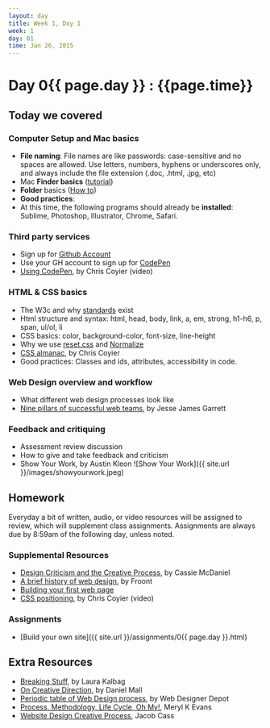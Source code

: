 ```yaml
---
layout: day
title: Week 1, Day 1
week: 1
day: 01
time: Jan 26, 2015
---
```


# Day 0{{ page.day }} : {{page.time}}


## Today we covered

### Computer Setup and Mac basics
* **File naming**: File names are like passwords: case-sensitive and no spaces are allowed. Use letters, numbers, hyphens or underscores only, and always include the file extension (.doc, .html, .jpg, etc)
* Mac **Finder basics** ([tutorial](http://support.apple.com/kb/VI209?viewlocale=en_US&locale=en_US))
* **Folder** basics ([How to](http://support.apple.com/kb/PH14224?viewlocale=en_US))
* **Good practices**:
* At this time, the following programs should already be **installed**: Sublime, Photoshop, Illustrator, Chrome, Safari.


### Third party services
* Sign up for [Github Account](https://github.com/)
* Use your GH account to sign up for [CodePen](https://codepen.io/)
* [Using CodePen](http://css-tricks.com/video-screencasts/112-using-codepen/), by Chris Coyier (video)

### HTML & CSS basics
* The W3c and why [standards](http://www.w3.org/standards/faq#std) exist
* Html structure and syntax: html, head, body, link, a, em, strong, h1-h6, p, span, ul/ol, li
* CSS basics: color, background-color, font-size, line-height
* Why we use [reset.css](http://meyerweb.com/eric/tools/css/reset/) and [Normalize](https://necolas.github.io/normalize.css/)
* [CSS almanac](http://css-tricks.com/almanac/), by Chris Coyier
* Good practices: Classes and ids, attributes, accessibility in code.

<!--
### Computer Setup
* [Download iTerm](http://iterm2.com/)
* [Install Command Tile Tools (without xCode!: code-select —install)](http://osxdaily.com/2014/02/12/install-command-line-tools-mac-os-x/)
* [Install Oh My Zsh](https://github.com/robbyrussell/oh-my-zsh)
* [Install Homebrew](http://brew.sh/)
* [Generate SSH Keys in Github](https://help.github.com/articles/generating-ssh-keys/)
* [Install Sass](http://sass-lang.com/install)
* [Install Bourbon](http://bourbon.io/)
-->

### Web Design overview and workflow
* What different web design processes look like
* [Nine pillars of successful web teams](http://webstyleguide.com/wsg3/1-process/3-web-teams.html), by Jesse James Garrett

### Feedback and critiquing
* Assessment review discussion
* How to give and take feedback and criticism
* Show Your Work, by Austin Kleon ![Show Your Work]({{ site.url }}/images/showyourwork.jpeg)

## Homework
Everyday a bit of written, audio, or video resources will be assigned to review, which will supplement class assignments. Assignments are always due by 8:59am of the following day, unless noted.

### Supplemental Resources
* [Design Criticism and the Creative Process](http://alistapart.com/article/design-criticism-creative-process), by Cassie McDaniel
* [A brief history of web design](http://blog.froont.com/brief-history-of-web-design-for-designers/), by Froont
* [Building your first web page](http://learn.shayhowe.com/html-css/building-your-first-web-page/)
* [CSS positioning](http://css-tricks.com/video-screencasts/110-quick-overview-of-css-position-values/), by Chris Coyier (video)

### Assignments
* [Build your own site]({{ site.url }}/assignments/0{{ page.day }}.html)

## Extra Resources
* [Breaking Stuff](), by Laura Kalbag
* [On Creative Direction](http://danielmall.com/articles/on-creative-direction/), by Daniel Mall
* [Periodic table of Web Design process](http://www.webdesignerdepot.com/2014/09/the-periodic-table-of-web-design/), by Web Designer Depot
* [Process, Methodology, Life Cycle, Oh My!](http://alistapart.com/article/Process), Meryl K Evans
* [Website Design Creative Process](http://justcreative.com/2014/06/03/website-design-creative-process-workflow/), Jacob Cass
